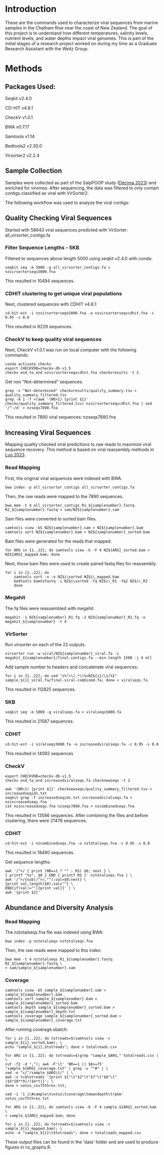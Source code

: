 # Introduction

These are the commands used to characterize viral sequences from marine samples in the Chatham Rise near the coast of New Zealand. The goal of this project is to understand how different temperatures, salinity levels, nutrient levels, and water depths impact viral genomes. This is part of the initial stages of a research project worked on during my time as a Graduate Research Assistant with the Weitz Group. 


# Methods

## Packages Used:

Seqkit v2.4.0

CD-HIT v4.8.1

CheckV v1.0.1

BWA v0.7.17

Samtools v1.14

Bedtools2 v2.30.0

Virsorter2 v2.2.4


## Sample Collection

Samples were collected as part of the SalpPOOP study ([Décima 2023](https://doi.org/10.1038/s41467-022-35204-6)) and enriched for viromes. After sequencing, the data was filtered to only contain contigs classified as viral with VirSorter2. 

The following workflow was used to analyze the viral contigs:

## Quality Checking Viral Sequences

Started with 58643 viral sequences predicted with VirSorter: all_virsorter_contigs.fa

### Filter Sequence Lengths - 5KB

Filtered to sequences above length 5000 using seqkit v2.4.0 with conda:

    seqkit seq -m 5000 -g all_virsorter_contigs.fa > nzvirsorterseqs5000.fna

This resulted in 10494 sequences.

### CDHIT clustering to get unique viral populations

Next, clustered sequences with CDHIT v4.8.1:

    cd-hit-est -i nzvirsorterseqs5000.fna -o nzvirsorterseqscdhit.fna -c 0.95 -s 0.8

This resulted in 8229 sequences.

### CheckV to keep quality viral sequences

Next, CheckV v1.0.1 was run on local computer with the following commands:

    conda activate checkv
    export CHECKVDB=checkv-db-v1.5
    checkv end_to_end nzvirsorterseqscdhit.fna checkvresults -t 2

Get non \"Not-determined\" sequences:

    grep -v "Not-determined" checkvresults/quality_summary.tsv > quality_summary_filtered.tsv
    grep -A 1 -f <(awk '(NR>1) {print $1}' checkv/quality_summary_filtered.tsv) nzvirsorterseqscdhit.fna | sed '/^-/d' > nzseqs7890.fna

This resulted in 7890 viral sequences: nzseqs7890.fna

## Increasing Viral Sequences

Mapping quality checked viral predictions to raw reads to maximize viral sequence recovery. This method is based on viral reassembly methods in [Luo 2023](https://doi.org/10.1038/s41396-020-0604-8).

### Read Mapping

First, the original viral sequences were indexed with BWA.

    bwa index -p all_virsorter_contigs all_virsorter_contigs.fa

Then, the raw reads were mapped to the 7890 sequences.

    bwa mem -t 4 all_virsorter_contigs R1_${samplenumber}.fastq R2_${samplenumber}.fastq > sam/NZ${samplenumber}.sam 

Sam files were converted to sorted bam files.

    samtools view -bS NZ${samplenumber}.sam > NZ${samplenumber}.bam
    samtools sort NZ${samplenumber}.bam > NZ${samplenumber}_sorted.bam

Bam files were generated for the reads that mapped.

    for ARG in {1..22}; do samtools view -b -F 4 NZ${ARG}_sorted.bam > NZ${ARG}_mapped.bam; done

Next, those bam files were used to create paired fastq files for reassembly.

    for i in {1..22}; do 
        samtools sort -n -o NZ$i\sorted NZ$i\_mapped.bam
        bedtools bamtofastq -i NZ$i\sorted -fq NZ$i\_R1 -fq2 NZ$i\_R2
        done

### Megahit

The fq files were reassembled with megahit.

    megahit -1 NZ${samplenumber}_R1.fq -2 NZ${samplenumber}_R2.fq -o megahit_${samplenumber} -t 4

### VirSorter

Run virsorter on each of the 22 outputs.

    virsorter run -w viral/NZ${samplenumber}_viral.fa -i megahit_${samplenumber}/final.contigs.fa --min-length 1500 -j 4 all

Add sample number to headers and concatenate viral sequences:

    for i in {1..22}; do sed "s%^>\(.*\)%>NZ${i}/\1/%I" sample_${i}_viral.fa/final-viral-combined.fa; done > viralseqs.fa

This resulted in 112825 sequences.

### 5KB

    seqkit seq -m 5000 -g viralseqs.fa > viralseqs5000.fa

This resulted in 21587 sequences.

### CDHIT

    cd-hit-est -i viralseqs5000.fa -o increasedviralseqs.fa -c 0.95 -s 0.8

This resulted in 14092 sequences

### CheckV

    export CHECKVDB=checkv-db-v1.5
    checkv end_to_end increasedviralseqs.fa checknewseqs -t 2

    awk '(NR>1) {print $1}' checknewseqs/quality_summary_filtered.tsv > increasedseqids.txt
    seqkit grep -f increasedseqids.txt increasedviralseqs.fa > nzincreasedseqs.fna
    cat nzincreasedseqs.fna nzseqs7890.fna > nzcombinedseqs.fna

This resulted in 13586 sequences. After combining the files and before
clustering, there were 21476 sequences.

### CDHIT

    cd-hit-est -i nzcombinedseqs.fna -o nztotalseqs.fna -c 0.95 -s 0.8

This resulted in 18490 sequences.

Get sequence lengths:

    awk '/^>/ { print (NR==1 ? "" : RS) $0; next } \
    { printf "%s", $0 } END { printf RS }' nztotalseqs.fna | \
    awk '/^>/{sub(/^>/,"");val=$0;next} \ 
    {print val,length($0);val=""} \
    END{if(val!=""){print val}}' | \
    awk '{print $2}'

## Abundance and Diversity Analysis

### Read Mapping

The nztotalseqs.fna file was indexed using BWA:

    bwa index -p nztotalseqs nztotalseqs.fna

Then, the raw reads were mapped to this index:

    bwa mem -t 4 nztotalseqs R1_${samplenumber}.fastq R2_${samplenumber}.fastq \
    > sam/sample_${samplenumber}.sam 

### Coverage

    samtools view -bS sample_${samplenumber}.sam > sample_${samplenumber}.bam
    samtools sort sample_${samplenumber}.bam > sample_${samplenumber}_sorted.bam
    samtools depth sample_${samplenumber}_sorted.bam > sample_${samplenumber}_depth.txt
    samtools coverage sample_${samplenumber}_sorted.bam > sample_${samplenumber}_coverage.txt

After running coverage.sbatch:

    for i in {1..22}; do totreads=$(samtools view -c sample_${i}_sorted.bam); \
    echo "sample_${i},$totreads"; done > totalreads.csv

    for ARG in {1..22}; do totreads=$(grep "sample_$ARG," totalreads.csv | \
    cut -f2 -d ","); awk -F'\t' 'NR==1 || $6>=75' "sample_${ARG}_coverage.txt" | grep -v "^#" | \
    sed -e "s/^/sample_$ARG\t/" | \
    awk -v t=$totreads '{print $1"\t"$2"\t"$7"\t"$8"\t"($5*10**9)/($4*t)}'; \
    done > votus_cov75thres.txt;

    sed -i '1 i\#sample\tvotus\tcoverage\tmeandepth\trpkm' votus_cov75thres.txt

    for ARG in {1..22}; do samtools view -b -F 4 sample_${ARG}_sorted.bam \
    > sample_${ARG}_mapped.bam; done

    for i in {1..22}; do totreads=$(samtools view -c sample_${i}_mapped.bam); \
    echo -e "sample_${i}\t$totreads"; done > totalreads_mapped.csv 

These output files can be found in the 'data' folder and are used to produce figures in nz_graphs.R.

